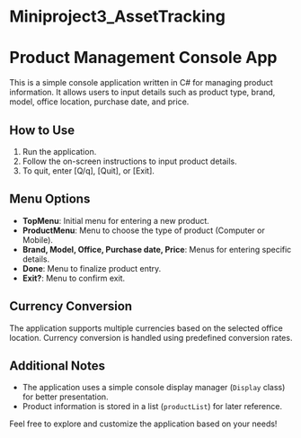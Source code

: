 # Miniproject3_AssetTracking
# Product Management Console App

This is a simple console application written in C# for managing product information. It allows users to input details such as product type, brand, model, office location, purchase date, and price.

## How to Use

1. Run the application.
2. Follow the on-screen instructions to input product details.
3. To quit, enter [Q/q], [Quit], or [Exit].

## Menu Options

- **TopMenu**: Initial menu for entering a new product.
- **ProductMenu**: Menu to choose the type of product (Computer or Mobile).
- **Brand, Model, Office, Purchase date, Price**: Menus for entering specific details.
- **Done**: Menu to finalize product entry.
- **Exit?**: Menu to confirm exit.

## Currency Conversion

The application supports multiple currencies based on the selected office location. Currency conversion is handled using predefined conversion rates.

## Additional Notes

- The application uses a simple console display manager (`Display` class) for better presentation.
- Product information is stored in a list (`productList`) for later reference.

Feel free to explore and customize the application based on your needs!
